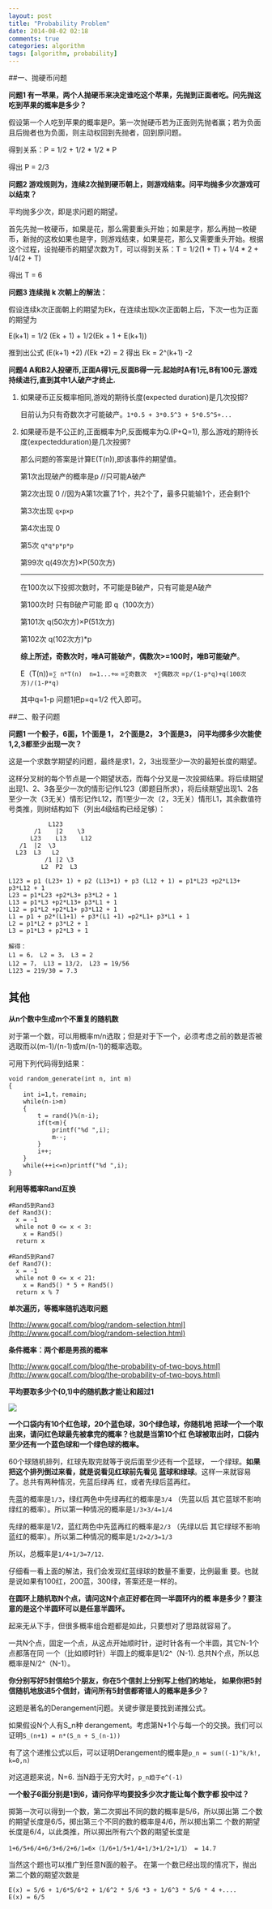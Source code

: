 ```yaml
---
layout: post
title: "Probability Problem"
date: 2014-08-02 02:18
comments: true
categories: algorithm
tags: [algorithm, probability]
---
```


##一、抛硬币问题

**问题1 有一苹果，两个人抛硬币来决定谁吃这个苹果，先抛到正面者吃。问先抛这吃到苹果的概率是多少？**

假设第一个人吃到苹果的概率是P。第一次抛硬币若为正面则先抛者赢；若为负面且后抛者也为负面，则主动权回到先抛者，回到原问题。

得到关系：P = 1/2 + 1/2 * 1/2 * P  

得出 P = 2/3

**问题2 游戏规则为，连续2次抛到硬币朝上，则游戏结束。问平均抛多少次游戏可以结束？**

<!--more-->

平均抛多少次，即是求问题的期望。

首先先抛一枚硬币，如果是花，那么需要重头开始；如果是字，那么再抛一枚硬币，新抛的这枚如果也是字，则游戏结束，如果是花，那么又需要重头开始。根据这个过程，设抛硬币的期望次数为T，可以得到关系：T = 1/2(1 + T) + 1/4 * 2 + 1/4(2 + T)

得出 T = 6 

**问题3 连续抛 k 次朝上的解法：**

假设连续k次正面朝上的期望为Ek，在连续出现k次正面朝上后，下次一也为正面的期望为

E(k+1) = 1/2 (Ek + 1) + 1/2(Ek + 1 + E(k+1))

推到出公式 (E(k+1) +2) /(Ek +2) = 2 得出 Ek = 2^(k+1) -2

**问题4 A和B2人投硬币,正面A得1元,反面B得一元.起始时A有1元,B有100元.游戏持续进行,直到其中1人破产才终止.**

1. 如果硬币正反概率相同,游戏的期待长度(expected duration)是几次投掷?

	目前认为只有奇数次才可能破产。`1*0.5 + 3*0.5^3 + 5*0.5^5+...`

2. 如果硬币是不公正的,正面概率为P,反面概率为Q.(P+Q=1), 那么游戏的期待长度(expectedduration)是几次投掷?

	那么问题的答案是计算E(T(n)),即该事件的期望值。

	第1次出现破产的概率是p  //只可能A破产

	第2次出现            0  //因为A第1次赢了1个，共2个了，最多只能输1个，还会剩1个

	第3次出现            `q×p×p`

	第4次出现            0

	第5次                `q*q*p*p*p`
	
	第99次               q(49次方)×P(50次方)

	--------------------------------------

	在100次以下投掷次数时，不可能是B破产，只有可能是A破产
	
	第100次时            只有B破产可能  即  q（100次方）
	
	第101次              q(50次方)×P(51次方) 
	
	第102次              q(102次方)*p
	
	**综上所述，奇数次时，唯A可能破产，偶数次>=100时，唯B可能破产**。
	
	E（T(n))=`∑ n*T(n)  n=1...+∞`
	        =`∑奇数次  +∑偶数次`
	         =`p/(1-p*q)+q(100次方)/(1-P*q)`
	
	其中q=1-p
	问题1把p=q=1/2 代入即可。

##二、骰子问题

**问题1 一个骰子，6面，1个面是 1， 2个面是2， 3个面是3， 问平均掷多少次能使1,2,3都至少出现一次？**

这是一个求数学期望的问题，最终是求1，2，3出现至少一次的最短长度的期望。

这样分叉树的每个节点是一个期望状态，而每个分叉是一次投掷结果。将后续期望出现1、2、3各至少一次的情形记作L123（即题目所求），将后续期望出现1、2各至少一次（3无关）情形记作L12，而1至少一次（2，3无关）情形L1，其余数值符号类推，则树结构如下（列出4级结构已经足够）：

	           L123
		   /1    |2    \3
	      L23    L13    L12
	   /1  |2  \3 
	  L23  L3   L2
			  /1 |2 \3  
	         L2  P2  L3  

	L123 = p1 (L23+ 1) + p2 (L13+1) + p3 (L12 + 1) = p1*L23 +p2*L13+ p3*L12 + 1
	L23 = p1*L23 +p2*L3+ p3*L2 + 1
	L13 = p1*L3 +p2*L13+ p3*L1 + 1
	L12 = p1*L2 +p2*L1+ p3*L12 + 1
	L1 = p1 + p2*(L1+1) + p3*(L1 +1) =p2*L1+ p3*L1 + 1
	L2 = p1*L2 + p3*L2 + 1
	L3 = p1*L3 + p2*L3 + 1

	解得：
	L1 = 6， L2 = 3， L3 = 2
	L12 = 7， L13 = 13/2， L23 = 19/56
	L123 = 219/30 = 7.3

## 其他

**从n个数中生成m个不重复的随机数**

对于第一个数，可以用概率m/n选取；但是对于下一个，必须考虑之前的数是否被选取而以(m-1)/(n-1)或m/(n-1)的概率选取。

可用下列代码得到结果：

	void random_generate(int n, int m)  
	{  
	    int i=1,t，remain;  
	    while(n-i>m)  
	    {  
	        t = rand()%(n-i);  
	        if(t<m){  
	            printf("%d ",i);  
	            m--;  
	        }  
	        i++;  
	    }  
	    while(++i<=n)printf("%d ",i);  
	}  

**利用等概率Rand互换**

	#Rand5到Rand3
	def Rand3():
	  x = -1
	  while not 0 <= x < 3:
	    x = Rand5()
	  return x

	#Rand5到Rand7
	def Rand7():
	  x = -1
	  while not 0 <= x < 21:
	    x = Rand5() * 5 + Rand5()
	  return x % 7

**单次遍历，等概率随机选取问题**

[http://www.gocalf.com/blog/random-selection.html](http://www.gocalf.com/blog/random-selection.html)

**条件概率：两个都是男孩的概率**

[http://www.gocalf.com/blog/the-probability-of-two-boys.html](http://www.gocalf.com/blog/the-probability-of-two-boys.html)

**平均要取多少个(0,1)中的随机数才能让和超过1**

![](http://hi.csdn.net/attachment/201203/13/0_1331634834uu6L.gif)

**一个口袋内有10个红色球，20个蓝色球，30个绿色球，你随机地
把球一个一个取出来，请问红色球最先被拿完的概率？也就是当第10个红
色球被取出时，口袋内至少还有一个蓝色球和一个绿色球的概率。**

60个球随机排列，红球先取完就等于说后面至少还有一个蓝球，
一个绿球。**如果把这个排列倒过来看，就是说看见红球前先看见
蓝球和绿球**。这样一来就容易了。总共有两种情况，先蓝后绿再
红，或者先绿后蓝再红。

先蓝的概率是`1/3`，绿红两色中先绿再红的概率是`3/4` （先蓝以后
其它蓝球不影响绿红的概率）。所以第一种情况的概率是`1/3×3/4=1/4`

先绿的概率是1/2，蓝红两色中先蓝再红的概率是`2/3` （先绿以后
其它绿球不影响蓝红的概率）。所以第二种情况的概率是`1/2×2/3=1/3`

所以，总概率是`1/4+1/3=7/12`.

仔细看一看上面的解法，我们会发现红蓝绿球的数量不重要，比例最重
要。也就是说如果有100红，200蓝，300绿，答案还是一样的。


**在圆环上随机取N个点，请问这N个点正好都在同一半圆环内的概
率是多少？要注意的是这个半圆环可以是任意半圆环。**

起来无从下手，但很多概率组合题都是如此，只要想对了思路就容易了。

一共N个点，固定一个点，从这点开始顺时针，逆时针各有一个半圆，其它N-1个点都落在同
一个（比如顺时针）半圆上的概率是1/2^（N-1). 总共N个点，所以总概率是N/2^（N-1）。

**你分别写好5封信给5个朋友，你在5个信封上分别写上他们的地址，
如果你把5封信随机地放进5个信封，请问所有5封信都寄错人的概率是多少？**

这题是著名的Derangement问题。关键步骤是要找到递推公式。

如果假设N个人有S_n种 derangement。考虑第N+1个与每一个的交换。我们可以证明`S_(n+1) = n*(S_n + S_(n-1))`

有了这个递推公式以后，可以证明Derangement的概率是`p_n = sum((-1)^k/k!, k=0,n)`

对这道题来说，N=6. 当N趋于无穷大时，`p_n趋于e^(-1)`

**一个骰子6面分别是1到6，请问你平均要投多少次才能让每个数字都
投中过？**

掷第一次可以得到一个数，第二次掷出不同的数的概率是5/6，所以掷出第
二个数的期望长度是6/5，掷出第三个不同的数的概率是4/6，所以掷出第二
个数的期望长度是6/4，以此类推，所以掷出所有六个数的期望长度是

    1+6/5+6/4+6/3+6/2+6/1=6×（1/6+1/5+1/4+1/3+1/2+1/1） = 14.7

当然这个题也可以推广到任意N面的骰子。
在第一个数已经出现的情况下，抛出第二个数的期望次数是

    E(x) = 5/6 + 1/6*5/6*2 + 1/6^2 * 5/6 *3 + 1/6^3 * 5/6 * 4 +....
	E(x) = 6/5